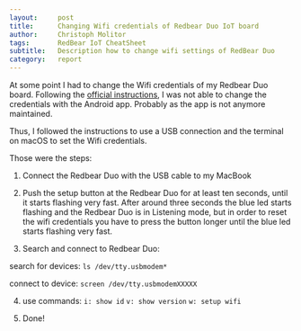 ```yaml
---
layout:     post
title:      Changing Wifi credentials of Redbear Duo IoT board
author:     Christoph Molitor
tags: 		RedBear IoT CheatSheet
subtitle:  	Description how to change wifi settings of RedBear Duo
category:  	report
---
```

<!-- Start Writing Below in Markdown -->

At some point I had to change the Wifi credentials of my Redbear Duo board. Following the [official instructions](https://github.com/redbear/Duo/blob/master/docs/out_of_box_experience.md), I was not able to change the credentials with the Android app. Probably as the app is not anymore maintained.

Thus, I followed the instructions to use a USB connection and the terminal on macOS to set the Wifi credentials.

Those were the steps:

1) Connect the Redbear Duo with the USB cable to my MacBook

2) Push the setup button at the Redbear Duo for at least ten seconds, until it starts flashing very fast. After around three seconds the blue led starts flashing and the Redbear Duo is in Listening mode, but in order to reset the wifi credentials you have to press the button longer until the blue led starts flashing very fast.

3) Search and connect to Redbear Duo:

search for devices:
```ls /dev/tty.usbmodem*```

connect to device:
```screen /dev/tty.usbmodemXXXXX```


4) use commands: 
```i: show id```
```v: show version```
```w: setup wifi```

5) Done!
